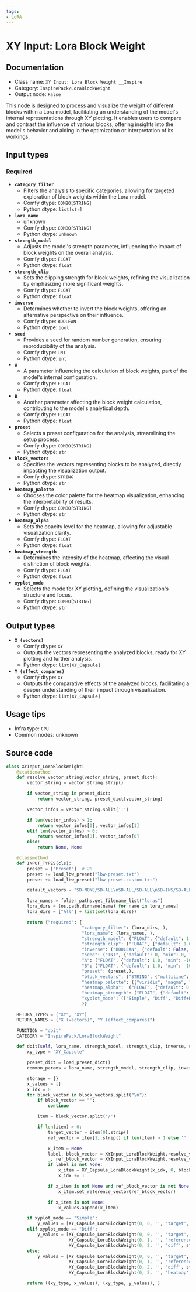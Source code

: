 ```yaml
---
tags:
- LoRA
---
```


# XY Input: Lora Block Weight
## Documentation
- Class name: `XY Input: Lora Block Weight __Inspire`
- Category: `InspirePack/LoraBlockWeight`
- Output node: `False`

This node is designed to process and visualize the weight of different blocks within a Lora model, facilitating an understanding of the model's internal representations through XY plotting. It enables users to compare and contrast the influence of various blocks, offering insights into the model's behavior and aiding in the optimization or interpretation of its workings.
## Input types
### Required
- **`category_filter`**
    - Filters the analysis to specific categories, allowing for targeted exploration of block weights within the Lora model.
    - Comfy dtype: `COMBO[STRING]`
    - Python dtype: `list[str]`
- **`lora_name`**
    - unknown
    - Comfy dtype: `COMBO[STRING]`
    - Python dtype: `unknown`
- **`strength_model`**
    - Adjusts the model's strength parameter, influencing the impact of block weights on the overall analysis.
    - Comfy dtype: `FLOAT`
    - Python dtype: `float`
- **`strength_clip`**
    - Sets the clipping strength for block weights, refining the visualization by emphasizing more significant weights.
    - Comfy dtype: `FLOAT`
    - Python dtype: `float`
- **`inverse`**
    - Determines whether to invert the block weights, offering an alternative perspective on their influence.
    - Comfy dtype: `BOOLEAN`
    - Python dtype: `bool`
- **`seed`**
    - Provides a seed for random number generation, ensuring reproducibility of the analysis.
    - Comfy dtype: `INT`
    - Python dtype: `int`
- **`A`**
    - A parameter influencing the calculation of block weights, part of the model's internal configuration.
    - Comfy dtype: `FLOAT`
    - Python dtype: `float`
- **`B`**
    - Another parameter affecting the block weight calculation, contributing to the model's analytical depth.
    - Comfy dtype: `FLOAT`
    - Python dtype: `float`
- **`preset`**
    - Selects a preset configuration for the analysis, streamlining the setup process.
    - Comfy dtype: `COMBO[STRING]`
    - Python dtype: `str`
- **`block_vectors`**
    - Specifies the vectors representing blocks to be analyzed, directly impacting the visualization output.
    - Comfy dtype: `STRING`
    - Python dtype: `str`
- **`heatmap_palette`**
    - Chooses the color palette for the heatmap visualization, enhancing the interpretability of results.
    - Comfy dtype: `COMBO[STRING]`
    - Python dtype: `str`
- **`heatmap_alpha`**
    - Sets the opacity level for the heatmap, allowing for adjustable visualization clarity.
    - Comfy dtype: `FLOAT`
    - Python dtype: `float`
- **`heatmap_strength`**
    - Determines the intensity of the heatmap, affecting the visual distinction of block weights.
    - Comfy dtype: `FLOAT`
    - Python dtype: `float`
- **`xyplot_mode`**
    - Selects the mode for XY plotting, defining the visualization's structure and focus.
    - Comfy dtype: `COMBO[STRING]`
    - Python dtype: `str`
## Output types
- **`X (vectors)`**
    - Comfy dtype: `XY`
    - Outputs the vectors representing the analyzed blocks, ready for XY plotting and further analysis.
    - Python dtype: `list[XY_Capsule]`
- **`Y (effect_compares)`**
    - Comfy dtype: `XY`
    - Outputs the comparative effects of the analyzed blocks, facilitating a deeper understanding of their impact through visualization.
    - Python dtype: `list[XY_Capsule]`
## Usage tips
- Infra type: `CPU`
- Common nodes: unknown


## Source code
```python
class XYInput_LoraBlockWeight:
    @staticmethod
    def resolve_vector_string(vector_string, preset_dict):
        vector_string = vector_string.strip()

        if vector_string in preset_dict:
            return vector_string, preset_dict[vector_string]

        vector_infos = vector_string.split(':')

        if len(vector_infos) > 1:
            return vector_infos[0], vector_infos[1]
        elif len(vector_infos) > 0:
            return vector_infos[0], vector_infos[0]
        else:
            return None, None

    @classmethod
    def INPUT_TYPES(cls):
        preset = ["Preset"]  # 20
        preset += load_lbw_preset("lbw-preset.txt")
        preset += load_lbw_preset("lbw-preset.custom.txt")

        default_vectors = "SD-NONE/SD-ALL\nSD-ALL/SD-ALL\nSD-INS/SD-ALL\nSD-IND/SD-ALL\nSD-INALL/SD-ALL\nSD-MIDD/SD-ALL\nSD-MIDD0.2/SD-ALL\nSD-MIDD0.8/SD-ALL\nSD-MOUT/SD-ALL\nSD-OUTD/SD-ALL\nSD-OUTS/SD-ALL\nSD-OUTALL/SD-ALL"

        lora_names = folder_paths.get_filename_list("loras")
        lora_dirs = [os.path.dirname(name) for name in lora_names]
        lora_dirs = ["All"] + list(set(lora_dirs))

        return {"required": {
                             "category_filter": (lora_dirs, ),
                             "lora_name": (lora_names, ),
                             "strength_model": ("FLOAT", {"default": 1.0, "min": -10.0, "max": 10.0, "step": 0.01}),
                             "strength_clip": ("FLOAT", {"default": 1.0, "min": -10.0, "max": 10.0, "step": 0.01}),
                             "inverse": ("BOOLEAN", {"default": False, "label_on": "True", "label_off": "False"}),
                             "seed": ("INT", {"default": 0, "min": 0, "max": 0xffffffffffffffff}),
                             "A": ("FLOAT", {"default": 1.0, "min": -10.0, "max": 10.0, "step": 0.01}),
                             "B": ("FLOAT", {"default": 1.0, "min": -10.0, "max": 10.0, "step": 0.01}),
                             "preset": (preset,),
                             "block_vectors": ("STRING", {"multiline": True, "default": default_vectors, "placeholder": "{target vector}/{reference vector}", "pysssss.autocomplete": False}),
                             "heatmap_palette": (["viridis", "magma", "plasma", "inferno", "cividis"], ),
                             "heatmap_alpha":  ("FLOAT", {"default": 0.8, "min": 0.0, "max": 1.0, "step": 0.01}),
                             "heatmap_strength": ("FLOAT", {"default": 1.5, "min": 0.0, "max": 10.0, "step": 0.01}),
                             "xyplot_mode": (["Simple", "Diff", "Diff+Heatmap"],),
                             }}

    RETURN_TYPES = ("XY", "XY")
    RETURN_NAMES = ("X (vectors)", "Y (effect_compares)")

    FUNCTION = "doit"
    CATEGORY = "InspirePack/LoraBlockWeight"

    def doit(self, lora_name, strength_model, strength_clip, inverse, seed, A, B, preset, block_vectors, heatmap_palette, heatmap_alpha, heatmap_strength, xyplot_mode, category_filter=None):
        xy_type = "XY_Capsule"

        preset_dict = load_preset_dict()
        common_params = lora_name, strength_model, strength_clip, inverse, block_vectors, seed, A, B, heatmap_palette, heatmap_alpha, heatmap_strength, xyplot_mode

        storage = {}
        x_values = []
        x_idx = 0
        for block_vector in block_vectors.split("\n"):
            if block_vector == "":
                continue

            item = block_vector.split('/')

            if len(item) > 0:
                target_vector = item[0].strip()
                ref_vector = item[1].strip() if len(item) > 1 else ''

                x_item = None
                label, block_vector = XYInput_LoraBlockWeight.resolve_vector_string(target_vector, preset_dict)
                _, ref_block_vector = XYInput_LoraBlockWeight.resolve_vector_string(ref_vector, preset_dict)
                if label is not None:
                    x_item = XY_Capsule_LoraBlockWeight(x_idx, 0, block_vector, label, storage, common_params)
                    x_idx += 1

                if x_item is not None and ref_block_vector is not None:
                    x_item.set_reference_vector(ref_block_vector)

                if x_item is not None:
                    x_values.append(x_item)

        if xyplot_mode == "Simple":
            y_values = [XY_Capsule_LoraBlockWeight(0, 0, '', 'target', storage, common_params)]
        elif xyplot_mode == "Diff":
            y_values = [XY_Capsule_LoraBlockWeight(0, 0, '', 'target', storage, common_params),
                        XY_Capsule_LoraBlockWeight(0, 1, '', 'reference', storage, common_params),
                        XY_Capsule_LoraBlockWeight(0, 2, '', 'diff', storage, common_params)]
        else:
            y_values = [XY_Capsule_LoraBlockWeight(0, 0, '', 'target', storage, common_params),
                        XY_Capsule_LoraBlockWeight(0, 1, '', 'reference', storage, common_params),
                        XY_Capsule_LoraBlockWeight(0, 2, '', 'diff', storage, common_params),
                        XY_Capsule_LoraBlockWeight(0, 3, '', 'heatmap', storage, common_params)]

        return ((xy_type, x_values), (xy_type, y_values), )

```
